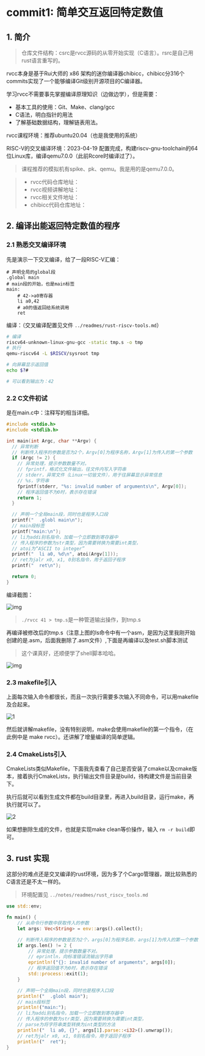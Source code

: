 # commit1: 简单交互返回特定数值

## 1. 简介

> 仓库文件结构：csrc是rvcc源码的从零开始实现（C语言）。rsrc是自己用rust语言重写的。

rvcc本身是基于Rui大师的 x86 架构的迷你编译器chibicc，chibicc分316个commits实现了一个能够编译Git级别开源项目的C编译器。

学习rvcc不需要事先掌握编译原理知识（边做边学），但是需要：

* 基本工具的使用：Git、Make、clang/gcc
* C语法，明白指针的用法
* 了解基础数据结构，理解链表用法。

rvcc课程环境：推荐ubuntu20.04（也是我使用的系统）

RISC-V的交叉编译环境：2023-04-19 配置完成，构建riscv-gnu-toolchain的64位Linux库，编译qemu7.0.0（此前Rcore时编译过了）。

> 课程推荐的模拟机有spike、pk、qemu。我是用的是qemu7.0.0。

> - rvcc代码仓库地址：
> - rvcc视频讲解地址：
> - rvcc相关文件地址：
> - chibicc代码仓库地址：

## 2. 编译出能返回特定数值的程序

### 2.1 熟悉交叉编译环境

先是演示一下交叉编译，给了一段RISC-V汇编：

```assembly
# 声明全局的global段
.global main
# main段的开始，也是main标签
main:
    # 42->a0寄存器
    li a0,42
    # a0的值返回给系统调用
    ret
```

编译：（交叉编译配置见文件  `../readmes/rust-riscv-tools.md`）

```bash
# 编译
riscv64-unknown-linux-gnu-gcc -static tmp.s -o tmp 
# 执行
qemu-riscv64 -L $RISCV/sysroot tmp

# 向屏幕显示返回值
echo $?#

# 可以看到输出为：42
```

### 2.2 C文件初试

是在main.c中：注释写的相当详细。

```C
#include <stdio.h>
#include <stdlib.h>

int main(int Argc, char **Argv) {
  // 异常判断
  // 判断传入程序的参数是否为2个，Argv[0]为程序名称，Argv[1]为传入的第一个参数
  if (Argc != 2) {
    // 异常处理，提示参数数量不对。
    // fprintf，格式化文件输出，往文件内写入字符串
    // stderr，异常文件（Linux一切皆文件），用于往屏幕显示异常信息
    // %s，字符串
    fprintf(stderr, "%s: invalid number of arguments\n", Argv[0]);
    // 程序返回值不为0时，表示存在错误
    return 1;
  }

  // 声明一个全局main段，同时也是程序入口段
  printf("  .globl main\n");
  // main段标签
  printf("main:\n");
  // li为addi别名指令，加载一个立即数到寄存器中
  // 传入程序的参数为str类型，因为需要转换为需要int类型，
  // atoi为“ASCII to integer”
  printf("  li a0, %d\n", atoi(Argv[1]));
  // ret为jalr x0, x1, 0别名指令，用于返回子程序
  printf("  ret\n");

  return 0;
}

```

编译截图：

![img](pics/commit1-pic/compile-s-c-2s.png)

> `./rvcc 41 > tmp.s`是一种管道输出操作，到tmp.s

再编译被修改后的tmp.s（注意上图的ls命令中有一个asm，是因为这里我刚开始创建的是.asm，后面我删除了.asm文件）,下面是再编译以及test.sh脚本测试

> 这个课真好，还顺便学了shell脚本哈哈。

![img](pics/commit1-pic/compile-s-sh.png)

### 2.3 makefile引入

上面每次输入命令都很长，而且一次执行需要多次输入不同命令，可以用makefile及合起来。

![1](pics/commit1-pic/makefile.png)

然后就讲解makefile，没有特别说明，make会使用makefile的第一个指令，（在此例中是 make rvcc）。还讲解了增量编译的简单逻辑。

### 2.4 CmakeLists引入

CmakeLists类似Makefile，下面我先查看了自己是否安装了cmake以及cmake版本，接着执行CmakeLists，执行输出文件目录是build，待构建文件是当前目录下。

执行后就可以看到生成文件都在build目录里，再进入build目录，运行make，再执行就可以了。

![2](pics/commit1-pic/cmakelists.png)

如果想删除生成的文件，也就是实现make clean等价操作，输入 `rm -r build`即可。

## 3. rust 实现

这部分的难点还是交叉编译的rust环境，因为多了个Cargo管理器，跟比较熟悉的C语言还是不太一样的。

> 环境配置见 `../notes/readmes/rust_riscv_tools.md`



```rust
use std::env;

fn main() {
    // 从命令行参数中获取传入的参数
    let args: Vec<String> = env::args().collect();

    // 判断传入程序的参数是否为2个，args[0]为程序名称，args[1]为传入的第一个参数
    if args.len() != 2 {
        // 异常处理，提示参数数量不对。
        // eprintln，向标准错误流输出字符串
        eprintln!("{}: invalid number of arguments", args[0]);
        // 程序返回值不为0时，表示存在错误
        std::process::exit(1);
    }

    // 声明一个全局main段，同时也是程序入口段
    println!("  .globl main");
    // main段标签
    println!("main:");
    // li为addi别名指令，加载一个立即数到寄存器中
    // 传入程序的参数为str类型，因为需要转换为需要int类型，
    // parse为将字符串类型转换为int类型的方法
    println!("  li a0, {}", args[1].parse::<i32>().unwrap());
    // ret为jalr x0, x1, 0别名指令，用于返回子程序
    println!("  ret");
}
```
